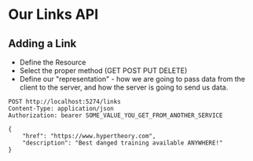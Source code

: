 # Our Links API
 
## Adding a Link
 
- Define the Resource
- Select the proper method (GET POST PUT DELETE)
- Define our "representation" - how we are going to pass data from the client to the server, and how the server is going to send us data.
 
```http
POST http://localhost:5274/links
Content-Type: application/json
Authorization: bearer SOME_VALUE_YOU_GET_FROM_ANOTHER_SERVICE
 
{
    "href": "https://www.hypertheory.com",
    "description": "Best danged training available ANYWHERE!"
}
```

